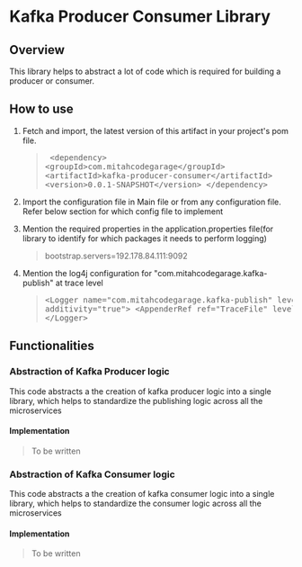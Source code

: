 # Kafka Producer Consumer Library
## Overview
This library helps to abstract a lot of code which is required for building a producer or consumer.
## How to use
1.  Fetch and import, the latest version of this artifact in your project's pom file.<blockquote><pre>
&lt;dependency>
    &lt;groupId>com.mitahcodegarage&lt;/groupId>
    &lt;artifactId>kafka-producer-consumer&lt;/artifactId>
    &lt;version>0.0.1-SNAPSHOT&lt;/version>
&lt;/dependency>
</pre></blockquote>

2. Import the configuration file in Main file or from any configuration file. Refer below section for which config file to implement

3. Mention the required properties in the application.properties file(for library to identify for which packages it needs to perform logging)<blockquote>
    bootstrap.servers=192.178.84.111:9092
</blockquote>

4. Mention the log4j configuration for "com.mitahcodegarage.kafka-publish" at trace level<blockquote><pre>
&lt;Logger name="com.mitahcodegarage.kafka-publish" level="trace" additivity="true">
    &lt;AppenderRef ref="TraceFile" level="trace"/>
&lt;/Logger>
</pre></blockquote>

## Functionalities
### Abstraction of Kafka Producer logic
This code abstracts a the creation of kafka producer logic into a single library, which helps to standardize the publishing logic across all the microservices
#### Implementation
<blockquote>
To be written
</blockquote>

### Abstraction of Kafka Consumer logic
This code abstracts a the creation of kafka consumer logic into a single library, which helps to standardize the consumer logic across all the microservices
#### Implementation
<blockquote>
To be written
</blockquote>